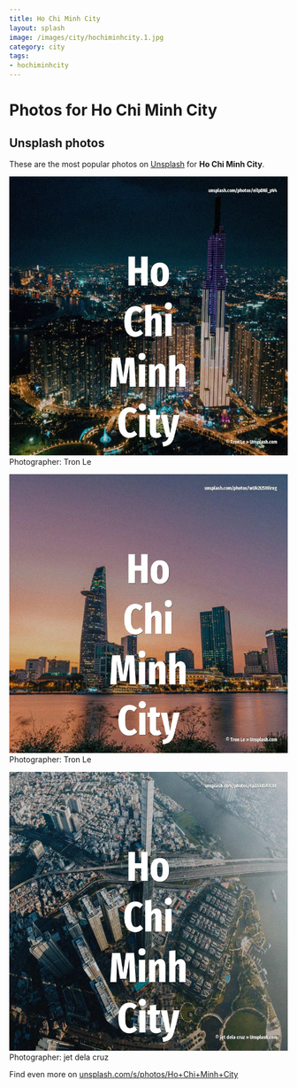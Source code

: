 ```yaml
---
title: Ho Chi Minh City
layout: splash
image: /images/city/hochiminhcity.1.jpg
category: city
tags:
- hochiminhcity
---
```

# Photos for Ho Chi Minh City
 
## Unsplash photos
These are the most popular photos on [Unsplash](https://unsplash.com) for **Ho Chi Minh City**.
 
![Ho Chi Minh City](/images/city/hochiminhcity.1.jpg)
Photographer:  Tron Le
 
![Ho Chi Minh City](/images/city/hochiminhcity.2.jpg)
Photographer:  Tron Le
 
![Ho Chi Minh City](/images/city/hochiminhcity.3.jpg)
Photographer:  jet dela cruz
 
Find even more on [unsplash.com/s/photos/Ho+Chi+Minh+City](https://unsplash.com/s/photos/Ho+Chi+Minh+City)
 
